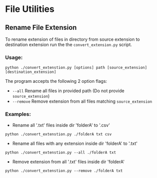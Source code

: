 # File Utilities

## Rename File Extension

To rename extension of files in directory from source extension to destination extension run the the `convert_extension.py` script.
 ### Usage:
 
```
python ./convert_extenstion.py [options] path [source_extension] [destination_extension] 
```

The program accepts the following 2 option flags:
 - `--all` Rename all files in provided path (Do not provide `source_extension`)
 - `--remove` Remove extension from all files matching `source_extension`
 
 ### Examples:
 
 - Rename all '.txt' files inside dir 'folderA' to '.csv'
```
python ./convert_extenstion.py ./folderA txt csv
```
- Rename all files with any extension inside dir 'folderA' to '.txt'
```
python ./convert_extenstion.py --all ./folderA txt
```
- Remove extension from all '.txt' files inside dir 'folderA'
```
python ./convert_extenstion.py --remove ./folderA txt
```